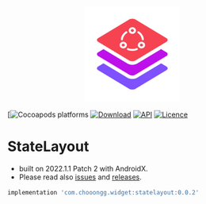 <div align=center>
    <picture>
        <img src="Screenshots/Logo.svg" width="192" height="192"/>
    </picture>
</div>

[![Cocoapods platforms](https://img.shields.io/cocoapods/p/Android)
[![Download](https://img.shields.io/maven-central/v/com.chooongg.widget/statelayout.svg)](https://central.sonatype.com/artifact/com.chooongg.widget/statelayout/1.0.0)
[![API](https://img.shields.io/badge/API-24%2B-green.svg?style=flat)](https://android-arsenal.com/api?level=24)
[![Licence](https://img.shields.io/badge/Licence-Apache2-blue.svg)](http://www.apache.org/licenses/LICENSE-2.0)

# StateLayout
- built on 2022.1.1 Patch 2 with AndroidX.
- Please read also [issues](https://github.com/Chooongg/StateLayout/issues) and [releases](https://github.com/Chooongg/StateLayout/releases).

```groovy
implementation 'com.chooongg.widget:statelayout:0.0.2'
```
